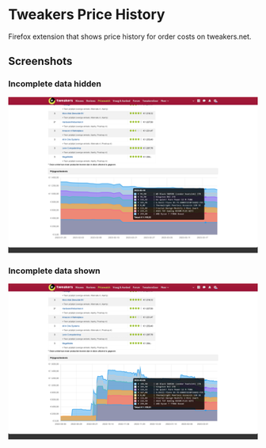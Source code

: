 # Tweakers Price History
Firefox extension that shows price history for order costs on tweakers.net.

## Screenshots
### Incomplete data hidden
![Hidden](images/hidden.png)

### Incomplete data shown
![Shown](images/shown.png)
